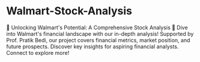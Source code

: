 # Walmart-Stock-Analysis
 🚀 Unlocking Walmart's Potential: A Comprehensive Stock Analysis 🚀  Dive into Walmart's financial landscape with our in-depth analysis! Supported by Prof. Pratik Bedi, our project covers financial metrics, market position, and future prospects. Discover key insights for aspiring financial analysts. Connect to explore more! 
